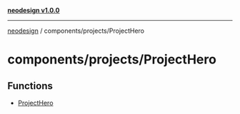 [**neodesign v1.0.0**](../../../README.md)

***

[neodesign](../../../modules.md) / components/projects/ProjectHero

# components/projects/ProjectHero

## Functions

- [ProjectHero](functions/ProjectHero.md)
